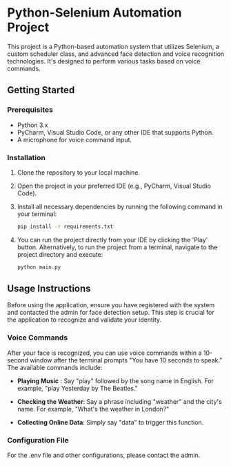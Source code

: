 # Python-Selenium Automation Project

This project is a Python-based automation system that utilizes Selenium, a custom scheduler class, and advanced face detection and voice recognition technologies. It's designed to perform various tasks based on voice commands.

## Getting Started

### Prerequisites

- Python 3.x
- PyCharm, Visual Studio Code, or any other IDE that supports Python.
- A microphone for voice command input.

### Installation

1. Clone the repository to your local machine.
2. Open the project in your preferred IDE (e.g., PyCharm, Visual Studio Code).
3. Install all necessary dependencies by running the following command in your terminal:

   ```bash
   pip install -r requirements.txt

4. You can run the project directly from your IDE by clicking the 'Play' button. Alternatively, to run the project from a terminal, navigate to the project directory and execute:

    ```bash
    python main.py

## Usage Instructions
Before using the application, ensure you have registered with the system and contacted the admin for face detection setup. This step is crucial for the application to recognize and validate your identity.

### Voice Commands
After your face is recognized, you can use voice commands within a 10-second window after the terminal prompts "You have 10 seconds to speak." The available commands include:

* __Playing Music__ : Say "play" followed by the song name in English. For example, "play Yesterday by The Beatles."

* __Checking the Weather__: Say a phrase including "weather" and the city's name. For example, "What's the weather in London?"

* __Collecting Online Data__: Simply say "data" to trigger this function.

### Configuration File
For the .env file and other configurations, please contact the admin.